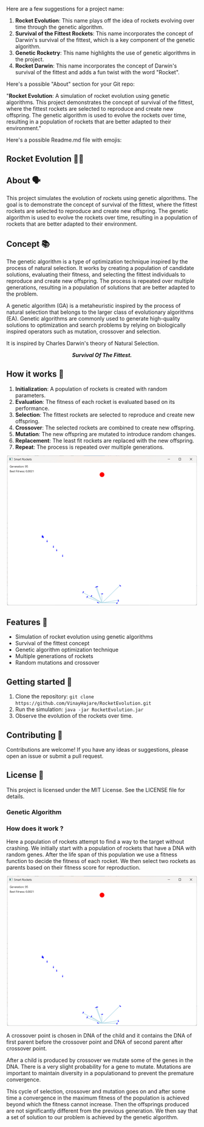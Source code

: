 Here are a few suggestions for a project name:

1. **Rocket Evolution**: This name plays off the idea of rockets evolving over time through the genetic algorithm.
2. **Survival of the Fittest Rockets**: This name incorporates the concept of Darwin's survival of the fittest, which is a key component of the genetic algorithm.
3. **Genetic Rocketry**: This name highlights the use of genetic algorithms in the project.
4. **Rocket Darwin**: This name incorporates the concept of Darwin's survival of the fittest and adds a fun twist with the word "Rocket".

Here's a possible "About" section for your Git repo:

"**Rocket Evolution**: A simulation of rocket evolution using genetic algorithms. This project demonstrates the concept of survival of the fittest, where the fittest rockets are selected to reproduce and create new offspring. The genetic algorithm is used to evolve the rockets over time, resulting in a population of rockets that are better adapted to their environment."

Here's a possible Readme.md file with emojis:

## Rocket Evolution 🚀🔥

## About 🗣️

This project simulates the evolution of rockets using genetic algorithms. The goal is to demonstrate the concept of survival of the fittest, where the fittest rockets are selected to reproduce and create new offspring. The genetic algorithm is used to evolve the rockets over time, resulting in a population of rockets that are better adapted to their environment.

## Concept 📚

The genetic algorithm is a type of optimization technique inspired by the process of natural selection. It works by creating a population of candidate solutions, evaluating their fitness, and selecting the fittest individuals to reproduce and create new offspring. The process is repeated over multiple generations, resulting in a population of solutions that are better adapted to the problem.  

A genetic algorithm (GA) is a metaheuristic inspired by the process of natural selection that belongs to the larger class of evolutionary algorithms (EA). Genetic algorithms are commonly used to generate high-quality solutions to optimization and search problems by relying on biologically inspired operators such as mutation, crossover and selection.

It is inspired by Charles Darwin's theory of Natural Selection.

<p align="center"><b><i>Survival Of The Fittest.</i></b></p> 

## How it works 🤔

1. **Initialization**: A population of rockets is created with random parameters.
2. **Evaluation**: The fitness of each rocket is evaluated based on its performance.
3. **Selection**: The fittest rockets are selected to reproduce and create new offspring.
4. **Crossover**: The selected rockets are combined to create new offspring.
5. **Mutation**: The new offspring are mutated to introduce random changes.
6. **Replacement**: The least fit rockets are replaced with the new offspring.
7. **Repeat**: The process is repeated over multiple generations.
  
<p align="center"><img src="rockets.gif" width=500></p>

## Features 🎉

* Simulation of rocket evolution using genetic algorithms
* Survival of the fittest concept
* Genetic algorithm optimization technique
* Multiple generations of rockets
* Random mutations and crossover

## Getting started 🚀

1. Clone the repository: `git clone https://github.com/VinayHajare/RocketEvolution.git`
2. Run the simulation: `java -jar RocketEvolution.jar`
3. Observe the evolution of the rockets over time.

## Contributing 🤝

Contributions are welcome! If you have any ideas or suggestions, please open an issue or submit a pull request.

## License 📝

This project is licensed under the MIT License. See the LICENSE file for details.

### Genetic Algorithm
 

### How does it work ?
Here a population of rockets attempt to find a way to the target without crashing. We initially start with a population of rockets that have a DNA with random genes. After the life span of this population we use a fitness function to decide the fitness of each rocket. We then select two rockets as parents based on their fitness score for reproduction.

<p align="center"><img src="rockets.gif" width=500></p>

A crossover point is chosen in DNA of the child and it contains the DNA of first parent before the crossover point and DNA of second parent after crossover point.

After a child is produced by crossover we mutate some of the genes in the DNA. There is a very slight probability for a gene to mutate. Mutations are important to maintain diversity in a populationand to prevent the premature convergence.

This cycle of selection, crossover and mutation goes on and after some time a convergence in the maximum fitness of the population is achieved beyond which the fitness cannot increase. Then the offsprings produced are not significantly different from the previous generation. We then say that a set of solution to our problem is achieved by the genetic algorithm.
